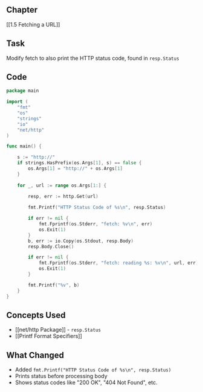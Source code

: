 ## Chapter

[[1.5 Fetching a URL]]

## Task

Modify fetch to also print the HTTP status code, found in `resp.Status`

## Code

```go
package main

import (
	"fmt"
	"os"
	"strings"
	"io"
	"net/http"
)

func main() {

	s := "http://"
	if strings.HasPrefix(os.Args[1], s) == false {
		os.Args[1] = "http://" + os.Args[1]
	}
	
	for _, url := range os.Args[1:] {
	
		resp, err := http.Get(url)

		fmt.Printf("HTTP Status Code of %s\n", resp.Status)

		if err != nil {
			fmt.Fprintf(os.Stderr, "fetch: %v\n", err)
			os.Exit(1)
		}
		b, err := io.Copy(os.Stdout, resp.Body)
		resp.Body.Close()

		if err != nil {
			fmt.Fprintf(os.Stderr, "fetch: reading %s: %v\n", url, err)
			os.Exit(1)
		}

		fmt.Printf("%v", b)
	}
}
```

## Concepts Used

- [[net/http Package]] - `resp.Status`
- [[Printf Format Specifiers]]

## What Changed

- Added `fmt.Printf("HTTP Status Code of %s\n", resp.Status)`
- Prints status before processing body
- Shows status codes like "200 OK", "404 Not Found", etc.
